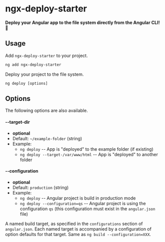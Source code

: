 # ngx-deploy-starter

**Deploy your Angular app to the file system directly from the Angular CLI! 🚀**


## Usage

Add `ngx-deploy-starter` to your project.

```bash
ng add ngx-deploy-starter
```

Deploy your project to the file system.

```
ng deploy [options]
```


## Options

The following options are also available.

#### --target-dir
 * __optional__
 * Default: `~/example-folder` (string)
 * Example:
    * `ng deploy` -- App is "deployed" to the example folder (if existing)
    * `ng deploy --target-/var/www/html` -- App is "deployed" to another folder


#### --configuration
 * __optional__
 * Default: `production` (string)
 * Example:
    * `ng deploy` -- Angular project is build in production mode
    * `ng deploy --configuration=qs` -- Angular project is using the configuration `qs` (this configuration must exist in the `angular.json` file)

A named build target, as specified in the `configurations` section of `angular.json`.
Each named target is accompanied by a configuration of option defaults for that target.
Same as `ng build --configuration=XXX`.

